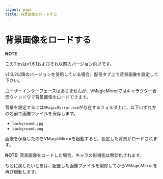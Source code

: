 ```yaml
---
layout: page
title: 背景画像をロードする
---
```


# 背景画像をロードする

<div class="note-area" markdown="1">

**NOTE**

このTipsはv1.6.1およびそれ以前のバージョン向けです。

v1.6.2以降のバージョンを使用している場合、配信タブ上で背景画像を設定して下さい。

</div>


ユーザーインターフェースはありませんが、VMagicMirrorではキャラクター表示ウィンドウで背景画像をロードできます。

背景を設定するには`VMagicMirror.exe`が存在するフォルダ上に、以下いずれかの名前で画像ファイルを保存します。

* `background.jpg`
* `background.png`

画像を保存したのちVMagicMirrorを起動すると、設定した背景がロードされます。

**NOTE:** 背景画像をロードした場合、キャラの影機能は無効化されます。

もとに戻したいときは、配置した画像ファイルを削除してからVMagicMirrorを再び起動します。

